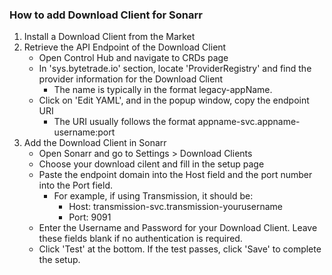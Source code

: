 ### How to add Download Client for Sonarr
1. Install a Download Client from the Market
2. Retrieve the API Endpoint of the Download Client
    - Open Control Hub and navigate to CRDs page
    - In 'sys.bytetrade.io' section, locate 'ProviderRegistry' and find the provider information for the Download Client
        - The name is typically in the format legacy-appName.
    - Click on 'Edit YAML', and in the popup window, copy the endpoint URI
        - The URI usually follows the format appname-svc.appname-username:port
3. Add the Download Client in Sonarr
    - Open Sonarr and go to Settings > Download Clients
    - Choose your download cilent and fill in the setup page
    - Paste the endpoint domain into the Host field and the port number into the Port field. 
        - For example, if using Transmission, it should be:
            - Host: transmission-svc.transmission-yourusername
            - Port: 9091
    - Enter the Username and Password for your Download Client. Leave these fields blank if no authentication is required.
    - Click 'Test' at the bottom. If the test passes, click 'Save' to complete the setup.